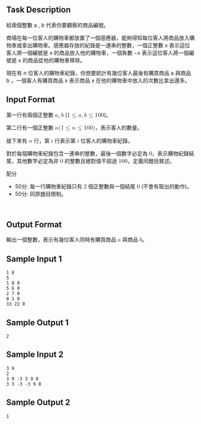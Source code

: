 ## Task Description

給兩個整數
a
,
b
代表你要觀察的商品編號。

商場在每一位客人的購物車都放置了一個感應器，能夠得知每位客人將商品放入購物車或拿出購物車。感應器存放的紀錄是一連串的整數，一個正整數
x
表示這位客人將一個編號是
x
的商品放入他的購物車，一個負數
−x
表示這位客人將一個編號是
x
的商品從他的購物車移除。

現在有
n
位客人的購物車紀錄，你想要統計有幾位客人最後有購買商品
a
與商品
b
，一個客人有購買商品
x
表示商品
x
在他的購物車中放入的次數比拿出還多。

## Input Format

<p>第一行有兩個正整數 <mjx-container class="MathJax CtxtMenu_Attached_0" jax="CHTML" style="font-size: 116.6%; position: relative;" tabindex="0" ctxtmenu_counter="11"><mjx-math class="MJX-TEX" aria-hidden="true"><mjx-mi class="mjx-i"><mjx-c class="mjx-c1D44E TEX-I"></mjx-c></mjx-mi></mjx-math><mjx-assistive-mml unselectable="on" display="inline"><math xmlns="http://www.w3.org/1998/Math/MathML"><mi>a</mi></math></mjx-assistive-mml></mjx-container>, <mjx-container class="MathJax CtxtMenu_Attached_0" jax="CHTML" style="font-size: 116.6%; position: relative;" tabindex="0" ctxtmenu_counter="12"><mjx-math class="MJX-TEX" aria-hidden="true"><mjx-mi class="mjx-i"><mjx-c class="mjx-c1D44F TEX-I"></mjx-c></mjx-mi></mjx-math><mjx-assistive-mml unselectable="on" display="inline"><math xmlns="http://www.w3.org/1998/Math/MathML"><mi>b</mi></math></mjx-assistive-mml></mjx-container> (<mjx-container class="MathJax CtxtMenu_Attached_0" jax="CHTML" style="font-size: 116.6%; position: relative;" tabindex="0" ctxtmenu_counter="13"><mjx-math class="MJX-TEX" aria-hidden="true"><mjx-mn class="mjx-n"><mjx-c class="mjx-c31"></mjx-c></mjx-mn><mjx-mo class="mjx-n" space="4"><mjx-c class="mjx-c2264"></mjx-c></mjx-mo><mjx-mi class="mjx-i" space="4"><mjx-c class="mjx-c1D44E TEX-I"></mjx-c></mjx-mi><mjx-mo class="mjx-n"><mjx-c class="mjx-c2C"></mjx-c></mjx-mo><mjx-mi class="mjx-i" space="2"><mjx-c class="mjx-c1D44F TEX-I"></mjx-c></mjx-mi><mjx-mo class="mjx-n" space="4"><mjx-c class="mjx-c2264"></mjx-c></mjx-mo><mjx-mn class="mjx-n" space="4"><mjx-c class="mjx-c31"></mjx-c><mjx-c class="mjx-c30"></mjx-c><mjx-c class="mjx-c30"></mjx-c></mjx-mn></mjx-math><mjx-assistive-mml unselectable="on" display="inline"><math xmlns="http://www.w3.org/1998/Math/MathML"><mn>1</mn><mo>≤</mo><mi>a</mi><mo>,</mo><mi>b</mi><mo>≤</mo><mn>100</mn></math></mjx-assistive-mml></mjx-container>)。</p>
<p>第二行有一個正整數 <mjx-container class="MathJax CtxtMenu_Attached_0" jax="CHTML" style="font-size: 116.6%; position: relative;" tabindex="0" ctxtmenu_counter="14"><mjx-math class="MJX-TEX" aria-hidden="true"><mjx-mi class="mjx-i"><mjx-c class="mjx-c1D45B TEX-I"></mjx-c></mjx-mi><mjx-mo class="mjx-n"><mjx-c class="mjx-c28"></mjx-c></mjx-mo><mjx-mn class="mjx-n"><mjx-c class="mjx-c31"></mjx-c></mjx-mn><mjx-mo class="mjx-n" space="4"><mjx-c class="mjx-c2264"></mjx-c></mjx-mo><mjx-mi class="mjx-i" space="4"><mjx-c class="mjx-c1D45B TEX-I"></mjx-c></mjx-mi><mjx-mo class="mjx-n" space="4"><mjx-c class="mjx-c2264"></mjx-c></mjx-mo><mjx-mn class="mjx-n" space="4"><mjx-c class="mjx-c31"></mjx-c><mjx-c class="mjx-c30"></mjx-c><mjx-c class="mjx-c30"></mjx-c></mjx-mn><mjx-mo class="mjx-n"><mjx-c class="mjx-c29"></mjx-c></mjx-mo></mjx-math><mjx-assistive-mml unselectable="on" display="inline"><math xmlns="http://www.w3.org/1998/Math/MathML"><mi>n</mi><mo stretchy="false">(</mo><mn>1</mn><mo>≤</mo><mi>n</mi><mo>≤</mo><mn>100</mn><mo stretchy="false">)</mo></math></mjx-assistive-mml></mjx-container>，表示客人的數量。</p>
<p>接下來有 <mjx-container class="MathJax CtxtMenu_Attached_0" jax="CHTML" style="font-size: 116.6%; position: relative;" tabindex="0" ctxtmenu_counter="15"><mjx-math class="MJX-TEX" aria-hidden="true"><mjx-mi class="mjx-i"><mjx-c class="mjx-c1D45B TEX-I"></mjx-c></mjx-mi></mjx-math><mjx-assistive-mml unselectable="on" display="inline"><math xmlns="http://www.w3.org/1998/Math/MathML"><mi>n</mi></math></mjx-assistive-mml></mjx-container> 行，第 <mjx-container class="MathJax CtxtMenu_Attached_0" jax="CHTML" style="font-size: 116.6%; position: relative;" tabindex="0" ctxtmenu_counter="16"><mjx-math class="MJX-TEX" aria-hidden="true"><mjx-mi class="mjx-i"><mjx-c class="mjx-c1D456 TEX-I"></mjx-c></mjx-mi></mjx-math><mjx-assistive-mml unselectable="on" display="inline"><math xmlns="http://www.w3.org/1998/Math/MathML"><mi>i</mi></math></mjx-assistive-mml></mjx-container> 行表示第 <mjx-container class="MathJax CtxtMenu_Attached_0" jax="CHTML" style="font-size: 116.6%; position: relative;" tabindex="0" ctxtmenu_counter="17"><mjx-math class="MJX-TEX" aria-hidden="true"><mjx-mi class="mjx-i"><mjx-c class="mjx-c1D456 TEX-I"></mjx-c></mjx-mi></mjx-math><mjx-assistive-mml unselectable="on" display="inline"><math xmlns="http://www.w3.org/1998/Math/MathML"><mi>i</mi></math></mjx-assistive-mml></mjx-container> 位客人的購物車紀錄。</p>
<p>對於每個購物車紀錄包含一連串的整數，最後一個數字必定為 <mjx-container class="MathJax CtxtMenu_Attached_0" jax="CHTML" style="font-size: 116.6%; position: relative;" tabindex="0" ctxtmenu_counter="18"><mjx-math class="MJX-TEX" aria-hidden="true"><mjx-mn class="mjx-n"><mjx-c class="mjx-c30"></mjx-c></mjx-mn></mjx-math><mjx-assistive-mml unselectable="on" display="inline"><math xmlns="http://www.w3.org/1998/Math/MathML"><mn>0</mn></math></mjx-assistive-mml></mjx-container>，表示購物紀錄結尾，其他數字必定為非 <mjx-container class="MathJax CtxtMenu_Attached_0" jax="CHTML" style="font-size: 116.6%; position: relative;" tabindex="0" ctxtmenu_counter="19"><mjx-math class="MJX-TEX" aria-hidden="true"><mjx-mn class="mjx-n"><mjx-c class="mjx-c30"></mjx-c></mjx-mn></mjx-math><mjx-assistive-mml unselectable="on" display="inline"><math xmlns="http://www.w3.org/1998/Math/MathML"><mn>0</mn></math></mjx-assistive-mml></mjx-container> 的整數且絕對值不超過 <mjx-container class="MathJax CtxtMenu_Attached_0" jax="CHTML" style="font-size: 116.6%; position: relative;" tabindex="0" ctxtmenu_counter="20"><mjx-math class="MJX-TEX" aria-hidden="true"><mjx-mn class="mjx-n"><mjx-c class="mjx-c31"></mjx-c><mjx-c class="mjx-c30"></mjx-c><mjx-c class="mjx-c30"></mjx-c></mjx-mn></mjx-math><mjx-assistive-mml unselectable="on" display="inline"><math xmlns="http://www.w3.org/1998/Math/MathML"><mn>100</mn></math></mjx-assistive-mml></mjx-container>，定義同題目敘述。</p>
<p>配分</p>
<ul><li>50分: 每一行購物車紀錄只有 <mjx-container class="MathJax CtxtMenu_Attached_0" jax="CHTML" style="font-size: 116.6%; position: relative;" tabindex="0" ctxtmenu_counter="21"><mjx-math class="MJX-TEX" aria-hidden="true"><mjx-mn class="mjx-n"><mjx-c class="mjx-c32"></mjx-c></mjx-mn></mjx-math><mjx-assistive-mml unselectable="on" display="inline"><math xmlns="http://www.w3.org/1998/Math/MathML"><mn>2</mn></math></mjx-assistive-mml></mjx-container> 個正整數與一個結尾 <mjx-container class="MathJax CtxtMenu_Attached_0" jax="CHTML" style="font-size: 116.6%; position: relative;" tabindex="0" ctxtmenu_counter="22"><mjx-math class="MJX-TEX" aria-hidden="true"><mjx-mn class="mjx-n"><mjx-c class="mjx-c30"></mjx-c></mjx-mn></mjx-math><mjx-assistive-mml unselectable="on" display="inline"><math xmlns="http://www.w3.org/1998/Math/MathML"><mn>0</mn></math></mjx-assistive-mml></mjx-container> (不會有取出的動作)。</li><li>50分: 同原題目限制。</li></ul>
<p>&nbsp;</p>

## Output Format

<p>輸出一個整數，表示有幾位客人同時有購買商品 <mjx-container class="MathJax CtxtMenu_Attached_0" jax="CHTML" style="font-size: 116.6%; position: relative;" tabindex="0" ctxtmenu_counter="23"><mjx-math class="MJX-TEX" aria-hidden="true"><mjx-mi class="mjx-i"><mjx-c class="mjx-c1D44E TEX-I"></mjx-c></mjx-mi></mjx-math><mjx-assistive-mml unselectable="on" display="inline"><math xmlns="http://www.w3.org/1998/Math/MathML"><mi>a</mi></math></mjx-assistive-mml></mjx-container> 與商品 <mjx-container class="MathJax CtxtMenu_Attached_0" jax="CHTML" style="font-size: 116.6%; position: relative;" tabindex="0" ctxtmenu_counter="24"><mjx-math class="MJX-TEX" aria-hidden="true"><mjx-mi class="mjx-i"><mjx-c class="mjx-c1D44F TEX-I"></mjx-c></mjx-mi></mjx-math><mjx-assistive-mml unselectable="on" display="inline"><math xmlns="http://www.w3.org/1998/Math/MathML"><mi>b</mi></math></mjx-assistive-mml></mjx-container>。</p>

## Sample Input 1

    1 8
    5
    1 8 0
    5 6 0
    2 7 0
    8 1 0
    33 22 0

## Sample Output 1

    2

## Sample Input 2

    3 9
    2
    3 9 -3 3 9 0
    3 3 -3 -3 9 0

## Sample Output 2

    1